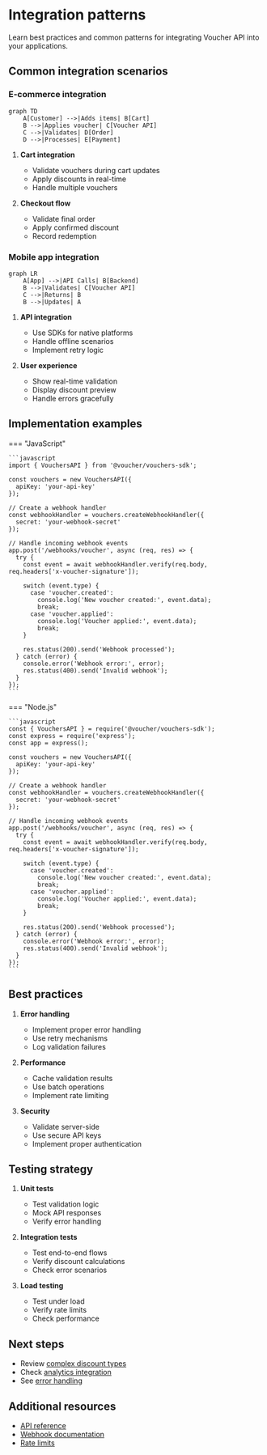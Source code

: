 # Integration patterns

Learn best practices and common patterns for integrating Voucher API into your applications.

## Common integration scenarios

### E-commerce integration

```mermaid
graph TD
    A[Customer] -->|Adds items| B[Cart]
    B -->|Applies voucher| C[Voucher API]
    C -->|Validates| D[Order]
    D -->|Processes| E[Payment]
```

1. **Cart integration**
   - Validate vouchers during cart updates
   - Apply discounts in real-time
   - Handle multiple vouchers

2. **Checkout flow**
   - Validate final order
   - Apply confirmed discount
   - Record redemption

### Mobile app integration

```mermaid
graph LR
    A[App] -->|API Calls| B[Backend]
    B -->|Validates| C[Voucher API]
    C -->|Returns| B
    B -->|Updates| A
```

1. **API integration**
   - Use SDKs for native platforms
   - Handle offline scenarios
   - Implement retry logic

2. **User experience**
   - Show real-time validation
   - Display discount preview
   - Handle errors gracefully

## Implementation examples

=== "JavaScript"

    ```javascript
    import { VouchersAPI } from '@voucher/vouchers-sdk';

    const vouchers = new VouchersAPI({
      apiKey: 'your-api-key'
    });

    // Create a webhook handler
    const webhookHandler = vouchers.createWebhookHandler({
      secret: 'your-webhook-secret'
    });

    // Handle incoming webhook events
    app.post('/webhooks/voucher', async (req, res) => {
      try {
        const event = await webhookHandler.verify(req.body, req.headers['x-voucher-signature']);
        
        switch (event.type) {
          case 'voucher.created':
            console.log('New voucher created:', event.data);
            break;
          case 'voucher.applied':
            console.log('Voucher applied:', event.data);
            break;
        }
        
        res.status(200).send('Webhook processed');
      } catch (error) {
        console.error('Webhook error:', error);
        res.status(400).send('Invalid webhook');
      }
    });
    ```

=== "Node.js"

    ```javascript
    const { VouchersAPI } = require('@voucher/vouchers-sdk');
    const express = require('express');
    const app = express();

    const vouchers = new VouchersAPI({
      apiKey: 'your-api-key'
    });

    // Create a webhook handler
    const webhookHandler = vouchers.createWebhookHandler({
      secret: 'your-webhook-secret'
    });

    // Handle incoming webhook events
    app.post('/webhooks/voucher', async (req, res) => {
      try {
        const event = await webhookHandler.verify(req.body, req.headers['x-voucher-signature']);
        
        switch (event.type) {
          case 'voucher.created':
            console.log('New voucher created:', event.data);
            break;
          case 'voucher.applied':
            console.log('Voucher applied:', event.data);
            break;
        }
        
        res.status(200).send('Webhook processed');
      } catch (error) {
        console.error('Webhook error:', error);
        res.status(400).send('Invalid webhook');
      }
    });
    ```

## Best practices

1. **Error handling**
   - Implement proper error handling
   - Use retry mechanisms
   - Log validation failures

2. **Performance**
   - Cache validation results
   - Use batch operations
   - Implement rate limiting

3. **Security**
   - Validate server-side
   - Use secure API keys
   - Implement proper authentication

## Testing strategy

1. **Unit tests**
   - Test validation logic
   - Mock API responses
   - Verify error handling

2. **Integration tests**
   - Test end-to-end flows
   - Verify discount calculations
   - Check error scenarios

3. **Load testing**
   - Test under load
   - Verify rate limits
   - Check performance

## Next steps

- Review [complex discount types](complex-discounts.md)
- Check [analytics integration](../api-reference/analytics.md)
- See [error handling](../reference/errors.md)

## Additional resources

- [API reference](../api-reference/vouchers.md)
- [Webhook documentation](../reference/webhooks.md)
- [Rate limits](../reference/rate-limits.md) 